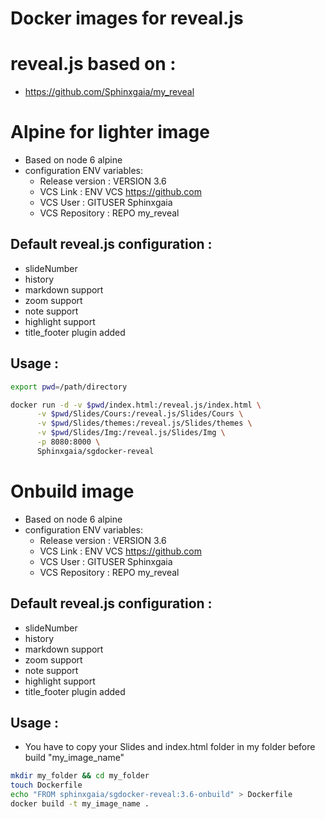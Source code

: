 # Docker images for reveal.js

# reveal.js based on :
- https://github.com/Sphinxgaia/my_reveal

# Alpine for lighter image
- Based on node 6 alpine
- configuration ENV variables:
  - Release version : VERSION 3.6
  - VCS Link : ENV VCS https://github.com
  - VCS User :  GITUSER Sphinxgaia
  - VCS Repository : REPO my_reveal

## Default reveal.js configuration :
  - slideNumber
  - history
  - markdown support
  - zoom support
  - note support
  - highlight support
  - title_footer plugin added

## Usage :

~~~bash
export pwd=/path/directory

docker run -d -v $pwd/index.html:/reveal.js/index.html \
      -v $pwd/Slides/Cours:/reveal.js/Slides/Cours \
      -v $pwd/Slides/themes:/reveal.js/Slides/themes \
      -v $pwd/Slides/Img:/reveal.js/Slides/Img \
      -p 8080:8000 \
      Sphinxgaia/sgdocker-reveal
~~~

# Onbuild image
- Based on node 6 alpine
- configuration ENV variables:
  - Release version : VERSION 3.6
  - VCS Link : ENV VCS https://github.com
  - VCS User :  GITUSER Sphinxgaia
  - VCS Repository : REPO my_reveal

## Default reveal.js configuration :
  - slideNumber
  - history
  - markdown support
  - zoom support
  - note support
  - highlight support
  - title_footer plugin added

## Usage :

- You have to copy your Slides and index.html folder in my folder before build "my_image_name"

~~~bash
mkdir my_folder && cd my_folder
touch Dockerfile
echo "FROM sphinxgaia/sgdocker-reveal:3.6-onbuild" > Dockerfile
docker build -t my_image_name .
~~~

